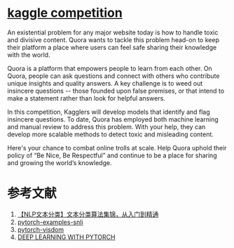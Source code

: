 # [kaggle competition](https://www.kaggle.com/c/quora-insincere-questions-classification)

An existential problem for any major website today is how to handle toxic and divisive content. Quora wants to tackle this problem head-on to keep their platform a place where users can feel safe sharing their knowledge with the world.

Quora is a platform that empowers people to learn from each other. On Quora, people can ask questions and connect with others who contribute unique insights and quality answers. A key challenge is to weed out insincere questions -- those founded upon false premises, or that intend to make a statement rather than look for helpful answers.

In this competition, Kagglers will develop models that identify and flag insincere questions. To date, Quora has employed both machine learning and manual review to address this problem. With your help, they can develop more scalable methods to detect toxic and misleading content.

Here's your chance to combat online trolls at scale. Help Quora uphold their policy of “Be Nice, Be Respectful” and continue to be a place for sharing and growing the world’s knowledge.

# 参考文献

1. [【NLP文本分类】文本分类算法集锦，从入门到精通](https://zhuanlan.zhihu.com/p/50657430)
2. [pytorch-examples-snli](https://github.com/pytorch/examples/tree/master/snli)
3. [pytorch-visdom](https://github.com/facebookresearch/visdom)
4. [DEEP LEARNING WITH PYTORCH](https://pytorch.org/tutorials/beginner/nlp/deep_learning_tutorial.html)
